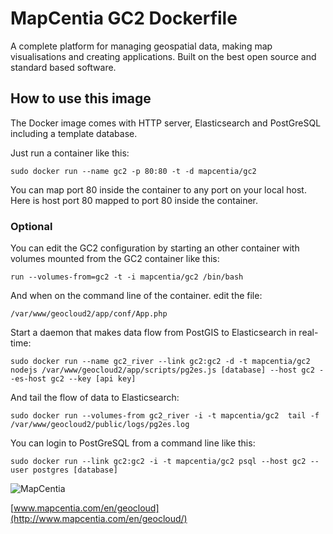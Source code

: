 # MapCentia GC2 Dockerfile

A complete platform for managing geospatial data, making map visualisations and creating applications. Built on the best open source and standard based software.

## How to use this image

The Docker image comes with HTTP server, Elasticsearch and PostGreSQL including a template database. 


Just run a container like this:

    sudo docker run --name gc2 -p 80:80 -t -d mapcentia/gc2

You can map port 80 inside the container to any port on your local host. Here is host port 80 mapped to port 80 inside the container.

### Optional
You can edit the GC2 configuration by starting an other container with volumes mounted from the GC2 container like this:

    run --volumes-from=gc2 -t -i mapcentia/gc2 /bin/bash
    
And when on the command line of the container. edit the file:
    
    /var/www/geocloud2/app/conf/App.php
    
Start a daemon that makes data flow from PostGIS to Elasticsearch in real-time:

	sudo docker run --name gc2_river --link gc2:gc2 -d -t mapcentia/gc2 nodejs /var/www/geocloud2/app/scripts/pg2es.js [database] --host gc2 --es-host gc2 --key [api key]

And tail the flow of data to Elasticsearch:

	sudo docker run --volumes-from gc2_river -i -t mapcentia/gc2  tail -f /var/www/geocloud2/public/logs/pg2es.log

You can login to PostGreSQL from a command line like this:
    
    sudo docker run --link gc2:gc2 -i -t mapcentia/gc2 psql --host gc2 --user postgres [database]
    

![MapCentia](https://geocloud.mapcentia.com/assets/images/MapCentia_geocloud_200.png)

[www.mapcentia.com/en/geocloud](http://www.mapcentia.com/en/geocloud/)